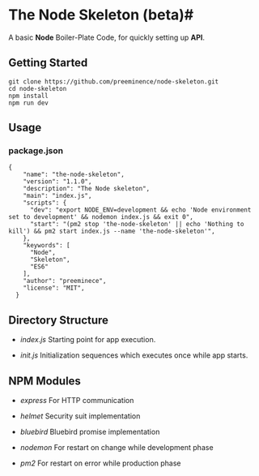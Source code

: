 # The Node Skeleton (beta)#
A basic **Node** Boiler-Plate Code, for quickly setting up **API**.

## Getting Started
```
git clone https://github.com/preeminence/node-skeleton.git
cd node-skeleton
npm install
npm run dev
```

## Usage
### package.json
```
{
    "name": "the-node-skeleton",
    "version": "1.1.0",
    "description": "The Node skeleton",
    "main": "index.js",
    "scripts": {
      "dev": "export NODE_ENV=development && echo 'Node environment set to development' && nodemon index.js && exit 0",
      "start": "(pm2 stop 'the-node-skeleton' || echo 'Nothing to kill') && pm2 start index.js --name 'the-node-skeleton'",
    },
    "keywords": [
      "Node",
      "Skeleton",
      "ES6"
    ],
    "author": "preeminece",
    "license": "MIT",
  }
```

## Directory Structure
- *index.js*
  Starting point for app execution.

- *init.js*
  Initialization sequences which executes once while app starts.


## NPM Modules
- *express*
  For HTTP communication

- *helmet*
  Security suit implementation

- *bluebird*
  Bluebird promise implementation

- *nodemon*
  For restart on change while development phase

- *pm2*
  For restart on error while production phase

